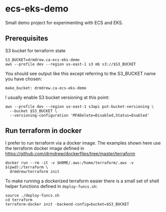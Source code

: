 # ecs-eks-demo

Small demo project for experimenting with ECS and EKS.

## Prerequisites

S3 bucket for terraform state
```
S3_BUCKET=drmdrew.ca-ecs-eks-demo
aws --profile dev --region us-east-1 s3 mb s3://$S3_BUCKET
```
You should see output like this except referring to the S3_BUCKET name you have chosen:
```
make_bucket: drmdrew.ca-ecs-eks-demo
```

I usually enable S3 bucket versioning at this point:
```
aws --profile dev --region us-east-1 s3api put-bucket-versioning \
  --bucket $S3_BUCKET \
  --versioning-configuration 'MFADelete=Disabled,Status=Enabled'
```

## Run terraform in docker

I prefer to run terraform via a docker image. The examples
shown here use the terraform docker image defined in
https://github.com/drmdrew/dockerfiles/tree/master/terraform

```
docker run --rm -it -v $HOME/.aws:/home/terraform/.aws -v $(pwd):/terraform \
  drmdrew/terraform init
```

To make running a dockerized terraform easier there is a small set of shell helper functions defined
in `deploy-funcs.sh`:
```
source ./deploy-funcs.sh
cd terraform
terraform-docker init -backend-config=bucket=$S3_BUCKET
```

